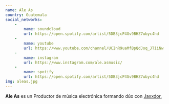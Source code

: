 ```yaml
---
name: Ale As
country: Guatemala
social_networks: 
    -
        name: soundcloud
        url: https://open.spotify.com/artist/5DB3jcP4Gv9BHZ7ubyc4hd
    -
        name: youtube
        url: https://www.youtube.com/channel/UCInR9uaMfBpQdJoq_JTiiNw
    -
        name: instagram
        url: https://www.instagram.com/ale.asmusic/
    -
        name: spotify
        url: https://open.spotify.com/artist/5DB3jcP4Gv9BHZ7ubyc4hd
img: aleas.jpg
---
```

**Ale As** es un Productor de música electrónica formando dúo con <a href=http://xpendmusic.com/jaxxdor>Jaxxdor</strong>.